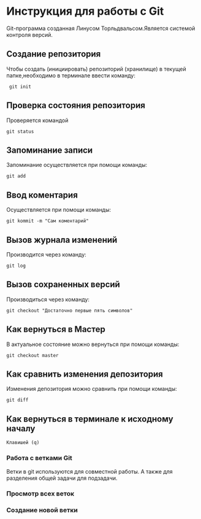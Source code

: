 # Инструкция для работы с Git

Git-программа созданная Линусом Торльдвальсом.Является системой контроля версий.

## Создание репозитория
Чтобы создать (инициировать) репозиторий (хранилище) в текущей папке,необходимо в терминале ввести команду:

     git init  

## Проверка состояния репозитория

Проверяется командой 
    
    git status

## Запоминание записи

Запоминание осуществляется при помощи команды:

    git add


## Ввод коментария

Осуществляется при помощи команды:

    git kommit -m "Сам коментарий"
    
## Вызов журнала изменений

Производится через команду:

    git log

## Вызов сохраненных версий

Производиться через команду:

    git checkout "Достаточно первые пять символов"

## Как вернуться в Мастер
В актуальное состояние можно вернуться при помощи команды:

    git checkout master

## Как сравнить изменения депозитория 
Изменения депозитория можно сравнить при помощи команды:

    git diff

## Как вернуться в терминале к исходному началу

    Клавишей (q)

### Работа с ветками Git 

Ветки в git используются для совместной работы. А также для разделения общей задачи для подзадачи. 

### Просмотр всех веток

### Создание новой ветки 


